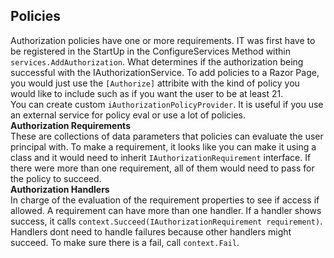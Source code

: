 ## Policies
Authorization policies have one or more requirements. IT was first have to be registered in the StartUp in the ConfigureServices Method within `services.AddAuthorization`. What determines if the authorization being successful with the IAuthorizationService.
To add policies to a Razor Page, you would just use the `[Authorize]` attribite with the kind of policy you would like to include such as if you want the user to be at least 21.  
You can create custom `iAuthorizationPolicyProvider`. It is useful if you use an external service for policy eval or use a lot of policies.  
**Authorization Requirements**   
These are collections of data parameters that policies can evaluate the user principal with. To make a requirement, it looks like you can make it using a class and it would need to inherit `IAuthorizationRequirement` interface. If there were more than one requirement, all of them would need to pass for the policy to succeed.  
**Authorization Handlers**  
In charge of the evaluation of the requirement properties to see if access if allowed. A requirement can have more than one handler. If a handler shows success, it calls `context.Succeed(IAuthorizationRequirement requirement)`. Handlers dont need to handle failures because other handlers might succeed. To make sure there is a fail, call `context.Fail`.